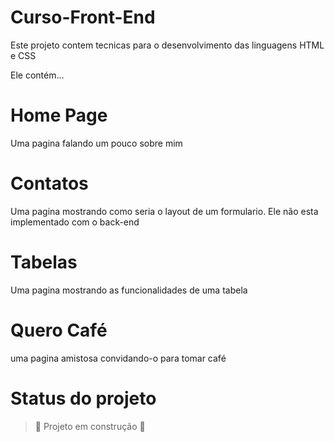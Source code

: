 # Curso-Front-End

Este projeto contem tecnicas para o desenvolvimento das linguagens HTML e CSS

Ele contém...

# Home Page

Uma pagina falando um pouco sobre mim

# Contatos

Uma pagina mostrando como seria o layout de um formulario. Ele não esta implementado com o back-end

# Tabelas

Uma pagina mostrando as funcionalidades de uma tabela

# Quero Café

uma pagina amistosa convidando-o para tomar café


# Status do projeto

> :construction: Projeto em construção :construction:
